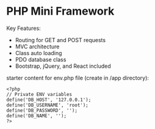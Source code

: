 # PHP Mini Framework

Key Features:
- Routing for GET and POST requests
- MVC architecture
- Class auto loading
- PDO database class
- Bootstrap, jQuery, and React included

starter content for env.php file (create in /app directory):
```
<?php
// Private ENV variables
define('DB_HOST', '127.0.0.1');
define('DB_USERNAME', 'root');
define('DB_PASSWORD', '');
define('DB_NAME', '');
?>
```